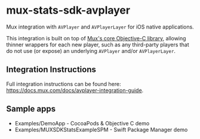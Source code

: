 # mux-stats-sdk-avplayer

Mux integration with `AVPlayer` and `AVPlayerLayer` for iOS native applications.

This integration is built on top of [Mux's core Objective-C library](https://github.com/muxinc/stats-sdk-objc), allowing thinner wrappers for each new player, such as any third-party players that do not use (or expose) an underlying `AVPlayer` and/or `AVPlayerLayer`.

## Integration Instructions
Full integration instructions can be found here: https://docs.mux.com/docs/avplayer-integration-guide.

## Sample apps
* Examples/DemoApp - CocoaPods & Objective C demo
* Examples/MUXSDKStatsExampleSPM - Swift Package Manager demo
